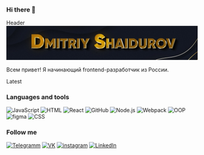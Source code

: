 ### Hi there 👋

<!--
**DmitriyShaidurov/DmitriyShaidurov** is a ✨ _special_ ✨ repository because its `README.md` (this file) appears on your GitHub profile.

Here are some ideas to get you started:

- 🔭 I’m currently working on ...
- 🌱 I’m currently learning ...
- 👯 I’m looking to collaborate on ...
- 🤔 I’m looking for help with ...
- 💬 Ask me about ...
- 📫 How to reach me: ...
- 😄 Pronouns: ...
- ⚡ Fun fact: ...
-->


Header 
[![Header](https://github.com/DmitriyShaidurov/DmitriyShaidurov/blob/main/assets/banner.jpg)](https://tlgg.ru/dimagraver)


Всем привет! Я начинающий frontend-разработчик из России.

Latest

### Languages and tools
![JavaScript](https://img.shields.io/badge/-JavaScript-cf9b0c?style=for-the-badge&logo=JavaScript&logoColor=161921)
![HTML](https://img.shields.io/badge/-HTML-cf9b0c?style=for-the-badge&logo=html&logoColor=161921)
![React](https://img.shields.io/badge/-React-cf9b0c?style=for-the-badge&logo=react&logoColor=teel)
![GitHub](https://img.shields.io/badge/-GitHub-cf9b0c?style=for-the-badge&logo=github&logoColor=161921)
![Node.js](https://img.shields.io/badge/-Node.js-cf9b0c?style=for-the-badge&logo=Node.js&logoColor=161921)
![Webpack](https://img.shields.io/badge/-Webpack-cf9b0c?style=for-the-badge&logo=webpack&logoColor=161921)
![OOP](https://img.shields.io/badge/-OOP-cf9b0c?style=for-the-badge&logo=OOP)
![figma](https://img.shields.io/badge/-figma-cf9b0c?style=for-the-badge&logo=figma)
![CSS](https://img.shields.io/badge/-CSS-cf9b0c?style=for-the-badge&logo=css)

### Follow me
[![Telegramm](https://img.shields.io/badge/-Telegramm-cf9b0c?style=for-the-badge&logo=telegram)](https://tlgg.ru/dimagraver)
[![VK](https://img.shields.io/badge/-VK-cf9b0c?style=for-the-badge&logo=VK)](https://vk.com/graversh)
[![instagram](https://img.shields.io/badge/-instagram-cf9b0c?style=for-the-badge&logo=instagram)](http://www.instagram.com/dimagraver)
[![LinkedIn](https://img.shields.io/badge/-LinkedIn-cf9b0c?style=for-the-badge&logo=LinkedIn)](https://www.linkedin.com/in/dmitriyshaidurov/)